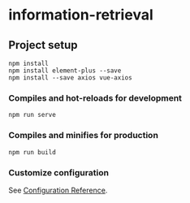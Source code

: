 # information-retrieval

## Project setup
```
npm install
npm install element-plus --save
npm install --save axios vue-axios
```

### Compiles and hot-reloads for development
```
npm run serve
```

### Compiles and minifies for production
```
npm run build
```

### Customize configuration
See [Configuration Reference](https://cli.vuejs.org/config/).
